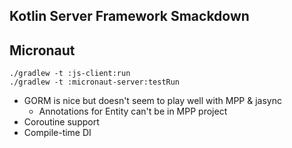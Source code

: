 Kotlin Server Framework Smackdown
---------------------------------


## Micronaut
```
./gradlew -t :js-client:run
./gradlew -t :micronaut-server:testRun
```

- GORM is nice but doesn't seem to play well with MPP & jasync
    - Annotations for Entity can't be in MPP project
- Coroutine support
- Compile-time DI